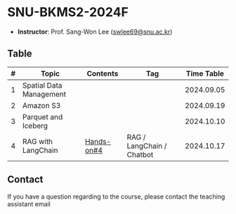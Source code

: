 # SNU-BKMS2-2024F

- **Instructor**: Prof. Sang-Won Lee (swlee69@snu.ac.kr)

## Table
| # | Topic                   | Contents             | Tag                      | Time Table |
|---|-------------------------|----------------------|--------------------------|------------| 
| 1 | Spatial Data Management |                      |                          | 2024.09.05 |
| 2 | Amazon S3               |                      |                          | 2024.09.19 |
| 3 | Parquet and Iceberg     |                      |                          | 2024.10.10 |
| 4 | RAG with LangChain      | [Hands-on#4](./RAG/) | RAG / LangChain / Chatbot| 2024.10.17 |


## Contact
If you have a question regarding to the course, please contact the teaching assistant email
